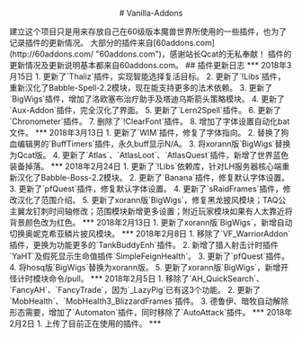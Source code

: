 <p align = "center">
# Vanilla-Addons
</p>
建立这个项目只是用来存放自己在60级版本魔兽世界所使用的一些插件，也为了记录插件的更新情况。 
大部分的插件来自[60addons.com](http://60addons.com/ "60addons.com")，感谢站长Qcat的无私奉献！  
插件的更新情况及更新说明基本都来自60addons.com。  
## 插件更新日志
***
2018年3月15日
1. 更新了`Thaliz`插件，实现智能选择复活目标。
2. 更新了`!Libs`插件，重新汉化了Babble-Spell-2.2模块，现在能支持更多的法术依赖。
3. 更新了`BigWigs`插件，增加了洛欧塞布治疗助手及塔迪乌斯箭头策略模块。
4. 更新了`Aux-Addon`插件，完全汉化了界面。
5. 更新了`Lern2Spell`插件。
6. 更新了`Chronometer`插件。
7. 删除了`!ClearFont`插件。
8. 增加了字体设置自动化bat文件。
***
2018年3月13日
1. 更新了`WIM`插件，修复了字体指向。
2. 替换了狗血编辑男的`BuffTimers`插件，永久buff显示N/A。
3. 将xorann版`BigWigs`替换为Qcat版。
4. 更新了`Atlas`、`AtlasLoot`、`AtlasQuest`插件，新增了世界蓝色装备掉落。
***
2018年2月24日
1. 更新了`!Libs`依赖库，针对LH服务器核心端重新汉化了Babble-Boss-2.2模块。
2. 更新了`Banana`插件，修复默认字体设置。
3. 更新了`pfQuest`插件，修复默认字体设置。
4. 更新了`sRaidFrames`插件，修改汉化了范围介绍。
5. 更新了xorann版`BigWigs`，修复黑龙披风模块；TAQ公主翼龙钉刺时间轴修改；范围模块新增更多设置；附近玩家模块如果有人太靠近将背景颜色改为红色。
***
2018年2月13日
1. 更新了xorann版`BigWigs`，新增自动切换奥妮克希亚鳞片披风模块。
***
2018年2月8日
1. 移除了`VF_WarriorAddon`插件，更换为功能更多的`TankBuddyEnh`插件。
2. 新增了猎人射击计时插件`YaHT`及假死显示生命值插件`SimpleFeignHealth`。
3. 更新了`pfQuest`插件。
4. 将hosq版`BigWigs`替换为xorann版。
5. 更新了xorann版`BigWigs`，新增开怪计时模块命令/pull。
***
2018年2月5日
1. 移除了`AH_QuickSearch`、`FancyAH`、`FancyTrade`，因为`_LazyPig`已有这3个功能。  
2. 更新了`MobHealth`、`MobHealth3_BlizzardFrames`插件。
3. 德鲁伊、暗牧自动解除形态需要，增加了`Automaton`插件，同时移除了`AutoAttack`插件。
***
2018年2月2日
1. 上传了目前正在使用的插件。
***